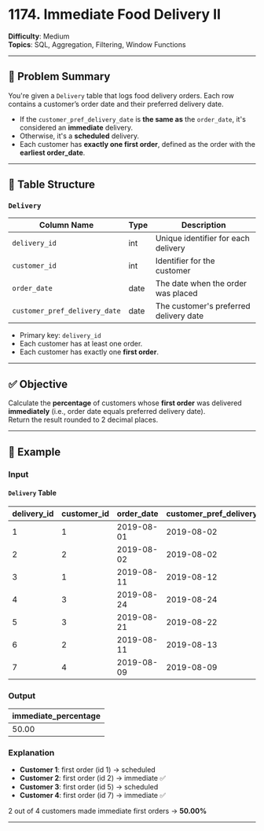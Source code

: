 # 1174. Immediate Food Delivery II

**Difficulty**: Medium  
**Topics**: SQL, Aggregation, Filtering, Window Functions  

---

## 🧠 Problem Summary

You're given a `Delivery` table that logs food delivery orders. Each row contains a customer’s order date and their preferred delivery date.

- If the `customer_pref_delivery_date` is **the same as** the `order_date`, it's considered an **immediate** delivery.
- Otherwise, it's a **scheduled** delivery.
- Each customer has **exactly one first order**, defined as the order with the **earliest order_date**.

---

## 📘 Table Structure

### `Delivery`

| Column Name                  | Type | Description                                    |
|-----------------------------|------|------------------------------------------------|
| `delivery_id`               | int  | Unique identifier for each delivery            |
| `customer_id`               | int  | Identifier for the customer                    |
| `order_date`                | date | The date when the order was placed             |
| `customer_pref_delivery_date` | date | The customer's preferred delivery date         |

- Primary key: `delivery_id`
- Each customer has at least one order.
- Each customer has exactly one **first order**.

---

## ✅ Objective

Calculate the **percentage** of customers whose **first order** was delivered **immediately** (i.e., order date equals preferred delivery date).  
Return the result rounded to 2 decimal places.

---

## 🧾 Example

### Input

#### `Delivery` Table

| delivery_id | customer_id | order_date | customer_pref_delivery_date |
|-------------|-------------|------------|------------------------------|
| 1           | 1           | 2019-08-01 | 2019-08-02                   |
| 2           | 2           | 2019-08-02 | 2019-08-02                   |
| 3           | 1           | 2019-08-11 | 2019-08-12                   |
| 4           | 3           | 2019-08-24 | 2019-08-24                   |
| 5           | 3           | 2019-08-21 | 2019-08-22                   |
| 6           | 2           | 2019-08-11 | 2019-08-13                   |
| 7           | 4           | 2019-08-09 | 2019-08-09                   |

### Output

| immediate_percentage |
|----------------------|
| 50.00                |

### Explanation

- **Customer 1**: first order (id 1) → scheduled  
- **Customer 2**: first order (id 2) → immediate ✅  
- **Customer 3**: first order (id 5) → scheduled  
- **Customer 4**: first order (id 7) → immediate ✅  

2 out of 4 customers made immediate first orders → **50.00%**

---

